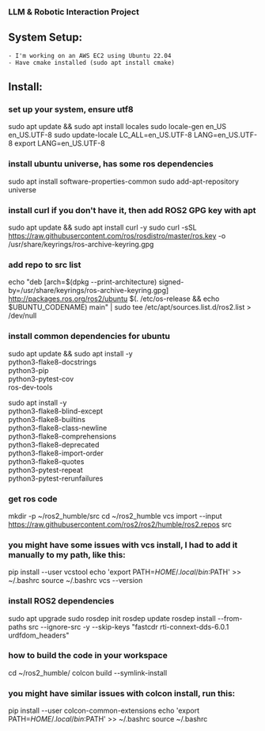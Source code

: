 ### LLM & Robotic Interaction Project

## System Setup:
	- I'm working on an AWS EC2 using Ubuntu 22.04
	- Have cmake installed (sudo apt install cmake)

## Install:

### set up your system, ensure utf8
sudo apt update && sudo apt install locales
sudo locale-gen en_US en_US.UTF-8
sudo update-locale LC_ALL=en_US.UTF-8 LANG=en_US.UTF-8
export LANG=en_US.UTF-8

### install ubuntu universe, has some ros dependencies
sudo apt install software-properties-common
sudo add-apt-repository universe

### install curl if you don't have it, then add ROS2 GPG key with apt 
sudo apt update && sudo apt install curl -y
sudo curl -sSL https://raw.githubusercontent.com/ros/rosdistro/master/ros.key -o /usr/share/keyrings/ros-archive-keyring.gpg

### add repo to src list
echo "deb [arch=$(dpkg --print-architecture) signed-by=/usr/share/keyrings/ros-archive-keyring.gpg] http://packages.ros.org/ros2/ubuntu $(. /etc/os-release && echo $UBUNTU_CODENAME) main" | sudo tee /etc/apt/sources.list.d/ros2.list > /dev/null

### install common dependencies for ubuntu
sudo apt update && sudo apt install -y \
  python3-flake8-docstrings \
  python3-pip \
  python3-pytest-cov \
  ros-dev-tools

sudo apt install -y \
   python3-flake8-blind-except \
   python3-flake8-builtins \
   python3-flake8-class-newline \
   python3-flake8-comprehensions \
   python3-flake8-deprecated \
   python3-flake8-import-order \
   python3-flake8-quotes \
   python3-pytest-repeat \
   python3-pytest-rerunfailures

### get ros code
mkdir -p ~/ros2_humble/src
cd ~/ros2_humble
vcs import --input https://raw.githubusercontent.com/ros2/ros2/humble/ros2.repos src

### you might have some issues with vcs install, I had to add it manually to my path, like this: 
pip install --user vcstool
echo 'export PATH=$HOME/.local/bin:$PATH' >> ~/.bashrc
source ~/.bashrc
vcs --version

### install ROS2 dependencies 
sudo apt upgrade
sudo rosdep init
rosdep update
rosdep install --from-paths src --ignore-src -y --skip-keys "fastcdr rti-connext-dds-6.0.1 urdfdom_headers"

### how to build the code in your workspace
cd ~/ros2_humble/
colcon build --symlink-install

### you might have similar issues with colcon install, run this:
pip install --user colcon-common-extensions
echo 'export PATH=$HOME/.local/bin:$PATH' >> ~/.bashrc
source ~/.bashrc

